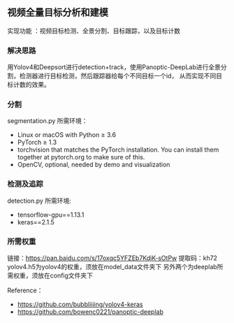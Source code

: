 ## 视频全量目标分析和建模
实现功能 ：视频目标检测、全景分割、目标跟踪，以及目标计数
### 解决思路
用Yolov4和Deepsort进行detection+track，使用Panoptic-DeepLab进行全景分割，检测器进行目标检测，然后跟踪器给每个不同目标一个id， 从而实现不同目标计数的效果。
### 分割
segmentation.py
所需环境：
- Linux or macOS with Python ≥ 3.6
- PyTorch ≥ 1.3
- torchvision that matches the PyTorch installation.
You can install them together at pytorch.org to make sure of this.
- OpenCV, optional, needed by demo and visualization
### 检测及追踪
detection.py
所需环境:
- tensorflow-gpu==1.13.1
- keras==2.1.5
### 所需权重
链接：https://pan.baidu.com/s/17oxqc5YFZEb7KdjK-sOtPw 
提取码：kh72
yolov4.h5为yolov4的权重，须放在model_data文件夹下
另外两个为deeplab所需权重，须放在config文件夹下

Reference：
- https://github.com/bubbliiiing/yolov4-keras
- https://github.com/bowenc0221/panoptic-deeplab

